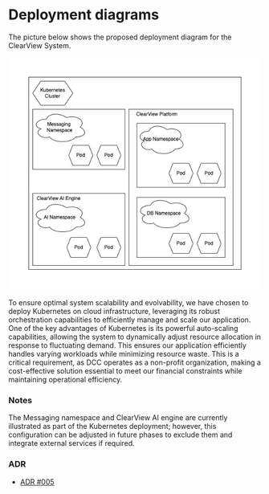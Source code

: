 # Deployment diagrams

The picture below shows the proposed deployment diagram for the ClearView System.

![deployment.jpg](images%2Fdeployment.jpg)

To ensure optimal system scalability and evolvability, we have chosen to deploy Kubernetes on cloud infrastructure, leveraging its robust orchestration capabilities to efficiently manage and scale our application. One of the key advantages of Kubernetes is its powerful auto-scaling capabilities, allowing the system to dynamically adjust resource allocation in response to fluctuating demand. This ensures our application efficiently handles varying workloads while minimizing resource waste. This is a critical requirement, as DCC operates as a non-profit organization, making a cost-effective solution essential to meet our financial constraints while maintaining operational efficiency.

### Notes

The Messaging namespace and ClearView AI engine are currently illustrated as part of the Kubernetes deployment; however, this configuration can be adjusted in future phases to exclude them and integrate external services if required.

### ADR
* [ADR #005](../ADRs/ADR%20005%3A%20Deployment%20Architecture.md)
